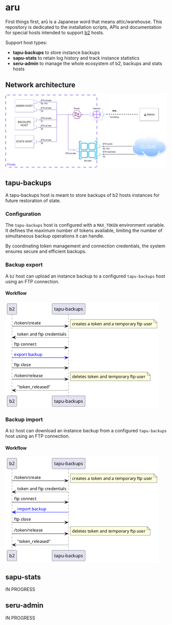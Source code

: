 # aru

First things first, arû is a Japanese word that means attic/warehouse. 
This repository is dedicated to the installation scripts, APIs and documentation for special hosts intended to support [b2](https://github.com/yesbabylon/b2) hosts.

Support host types:
  - **tapu-backups** to store instance backups
  - **sapu-stats** to retain log history and track instance statistics
  - **seru-admin** to manage the whole ecosystem of b2, backups and stats hosts

## Network architecture

![](doc/organization.png)

## tapu-backups

A tapu-backups host is meant to store backups of b2 hosts instances for future restoration of state.

### Configuration

The `tapu-backups` host is configured with a `MAX_TOKEN` environment variable.
It defines the maximum number of tokens available, limiting the number of simultaneous backup operations it can handle.

By coordinating token management and connection credentials, the system ensures secure and efficient backups.

### Backup export

A `b2` host can upload an instance backup to a configured `tapu-backups` host using an FTP connection.

#### Workflow

![](doc/uml/backup-export.png)

### Backup import

A `b2` host can download an instance backup from a configured `tapu-backups` host using an FTP connection.

#### Workflow

![](doc/uml/backup-import.png)

## sapu-stats

IN PROGRESS

## seru-admin

IN PROGRESS
